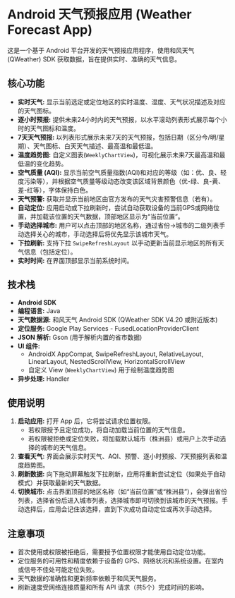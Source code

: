 # Android 天气预报应用 (Weather Forecast App)

这是一个基于 Android 平台开发的天气预报应用程序，使用和风天气 (QWeather) SDK 获取数据，旨在提供实时、准确的天气信息。

## 核心功能

*   **实时天气:** 显示当前选定或定位地区的实时温度、湿度、天气状况描述及对应的天气图标。
*   **逐小时预报:** 提供未来24小时内的天气预报，以水平滚动列表形式展示每个小时的天气图标和温度。
*   **7天天气预报:** 以列表形式展示未来7天的天气预报，包括日期（区分今/明/星期）、天气图标、白天天气描述、最高温和最低温。
*   **温度趋势图:** 自定义图表(`WeeklyChartView`)，可视化展示未来7天最高温和最低温的变化趋势。
*   **空气质量 (AQI):** 显示当前空气质量指数(AQI)和对应的等级（如：优、良、轻度污染等），并根据空气质量等级动态改变该区域背景颜色（优-绿、良-黄、差-红等），字体保持白色。
*   **天气预警:** 获取并显示当前地区由官方发布的天气灾害预警信息（若有）。
*   **自动定位:** 应用启动或下拉刷新时，尝试自动获取设备的当前GPS或网络位置，并加载该位置的天气数据，顶部地区显示为“当前位置”。
*   **手动选择城市:** 用户可以点击顶部的地区名称，通过省份->城市的二级列表手动选择关心的城市，手动选择后将优先显示该城市天气。
*   **下拉刷新:** 支持下拉 `SwipeRefreshLayout` 以手动更新当前显示地区的所有天气信息（包括定位）。
*   **实时时间:** 在界面顶部显示当前系统时间。

## 技术栈

*   **Android SDK**
*   **编程语言:** Java
*   **天气数据源:** 和风天气 Android SDK (QWeather SDK V4.20 或附近版本)
*   **定位服务:** Google Play Services - FusedLocationProviderClient
*   **JSON 解析:** Gson (用于解析内置的省市数据)
*   **UI 组件:**
    *   AndroidX AppCompat, SwipeRefreshLayout, RelativeLayout, LinearLayout, NestedScrollView, HorizontalScrollView
    *   自定义 View (`WeeklyChartView`) 用于绘制温度趋势图
*   **异步处理:** Handler

## 使用说明

1.  **启动应用:** 打开 App 后，它将尝试请求位置权限。
    *   若权限授予且定位成功，将自动加载当前位置的天气信息。
    *   若权限被拒绝或定位失败，将加载默认城市（株洲县）或用户上次手动选择的城市的天气信息。
2.  **查看天气:** 界面会展示实时天气、AQI、预警、逐小时预报、7天预报列表和温度趋势图。
3.  **刷新数据:** 向下拖动屏幕触发下拉刷新，应用将重新尝试定位（如果处于自动模式）并获取最新的天气数据。
4.  **切换城市:** 点击界面顶部的地区名称（如“当前位置”或“株洲县”），会弹出省份列表，选择省份后进入城市列表，选择城市即可切换到该城市的天气预报。手动选择后，应用会记住该选择，直到下次成功自动定位或再次手动选择。

## 注意事项

*   首次使用或权限被拒绝后，需要授予位置权限才能使用自动定位功能。
*   定位服务的可用性和精度依赖于设备的 GPS、网络状况和系统设置。在室内或信号不佳处可能定位失败。
*   天气数据的准确性和更新频率依赖于和风天气服务。
*   刷新速度受网络连接质量和所有 API 请求（共5个）完成时间的影响。
